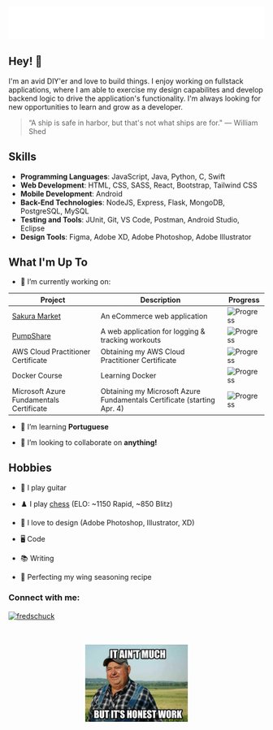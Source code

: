<div align="center">
  <img src="git_headerGradient2.svg" alt="Fred Schuck" />
</div>      
                      
    
## Hey! 👋
I'm an avid DIY'er and love to build things. I enjoy working on fullstack applications, where I am able to exercise my design capabilites and develop backend logic to drive the application's functionality. I'm always looking for new opportunities to learn and grow as a developer.

> “A ship is safe in harbor, but that's not what ships are for." — William Shed



## Skills 
- **Programming Languages**: JavaScript, Java, Python, C, Swift
- **Web Development**: HTML, CSS, SASS, React, Bootstrap, Tailwind CSS
- **Mobile Development**: Android
- **Back-End Technologies**: NodeJS, Express, Flask, MongoDB, PostgreSQL, MySQL
- **Testing and Tools**: JUnit, Git, VS Code, Postman, Android Studio, Eclipse
- **Design Tools**: Figma, Adobe XD, Adobe Photoshop, Adobe Illustrator

## What I'm Up To
- 🔭 I’m currently working on:

| Project          | Description                                         | Progress |
|------------------|-----------------------------------------------------|----------|
| [Sakura Market](https://github.com/fredschuck/sakura-market)  | An eCommerce web application                        | ![Progress](https://progress-bar.dev/31/?scale=100&&width=150&suffix=%)|
| [PumpShare](https://github.com/lukesnc/pumpshare)             | A web application for logging & tracking workouts        | ![Progress](https://progress-bar.dev/25/?scale=100&width=150&suffix=%) |
| AWS Cloud Practitioner Certificate                            | Obtaining my AWS Cloud Practitioner Certificate           | ![Progress](https://progress-bar.dev/54/?scale=100&width=150&suffix=%) |
| Docker Course                                                 | Learning Docker                             | ![Progress](https://progress-bar.dev/32/?scale=100&width=150&suffix=%)  |
| Microsoft Azure Fundamentals Certificate                      | Obtaining my Microsoft Azure Fundamentals Certificate (starting Apr. 4) | ![Progress](https://progress-bar.dev/0/?scale=100&width=150&suffix=%)   |
 
- 🌱 I’m learning **Portuguese** 

- 👯 I’m looking to collaborate on **anything!**

## Hobbies
- 🎸 I play guitar

- ♟️ I play [chess](https://www.chess.com/member/fredschuck)  (ELO: ~1150 Rapid, ~850 Blitz)

- 🎨 I love to design (Adobe Photoshop, Illustrator, XD)

- 🖥️ Code

- 📚 Writing 

- 🍗 Perfecting my wing seasoning recipe

<h3 align="left">Connect with me:</h3>
<p align="left">
<a href="https://linkedin.com/in/fredschuck" target="blank"><img align="center" src="https://raw.githubusercontent.com/rahuldkjain/github-profile-readme-generator/master/src/images/icons/Social/linked-in-alt.svg" alt="fredschuck" height="30" width="40" /></a>
</p>

<!-- <div align="center">
<h2>My Progress</h2>
<img src="https://progress-bar.dev/42/?scale=100&title=AWS%20Certificate&width=220&color=007eb9&suffix=%" alt="Progress" /><br>
<img src="https://progress-bar.dev/25/?scale=100&title=PumpShare%20%20%20%20%20%20&width=220&color=4BBD8E&suffix=%" alt="Progress" /><br>
<img src="https://progress-bar.dev/26/?scale=100&title=Sakura%20Market%20%20&width=220&color=968c52&suffix=%" alt="Progress" />
</div>    -->

<!-- ![Progress](https://progress-bar.dev/29/) -->
<!-- ![Progress](https://progress-bar.dev/42/?scale=100&title=AWS%20Certificate&width=220&color=007eb9&suffix=%) -->

<div align="center">
  <br><br>
  <img src="honest-work.jpg" width="40%" alt="Fred Schuck" />
</div>    